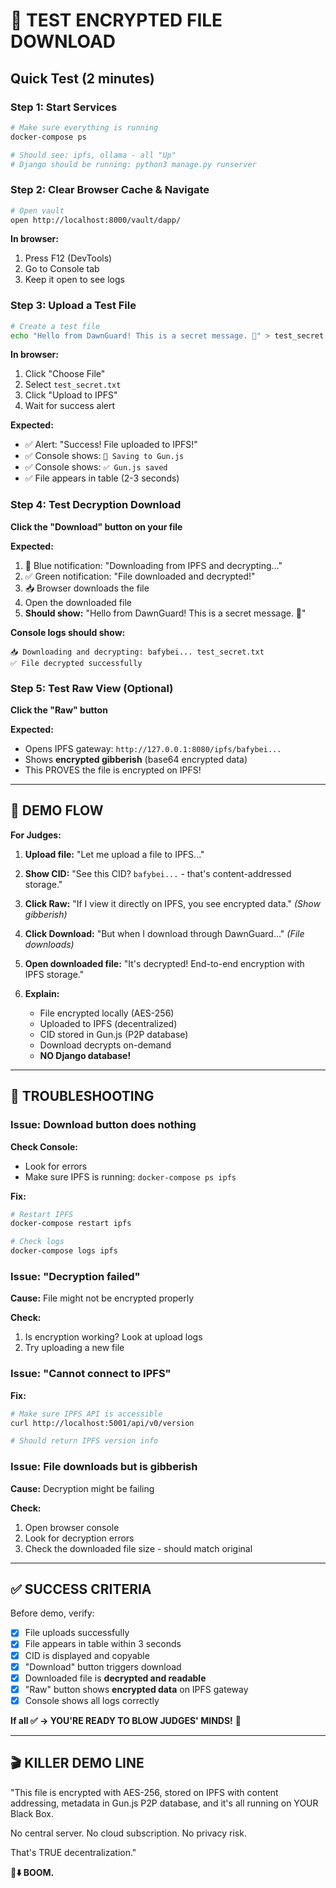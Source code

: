 # 🔐 TEST ENCRYPTED FILE DOWNLOAD

## Quick Test (2 minutes)

### Step 1: Start Services
```bash
# Make sure everything is running
docker-compose ps

# Should see: ipfs, ollama - all "Up"
# Django should be running: python3 manage.py runserver
```

### Step 2: Clear Browser Cache & Navigate
```bash
# Open vault
open http://localhost:8000/vault/dapp/
```

**In browser:**
1. Press F12 (DevTools)
2. Go to Console tab
3. Keep it open to see logs

### Step 3: Upload a Test File
```bash
# Create a test file
echo "Hello from DawnGuard! This is a secret message. 🔐" > test_secret.txt
```

**In browser:**
1. Click "Choose File"
2. Select `test_secret.txt`
3. Click "Upload to IPFS"
4. Wait for success alert

**Expected:**
- ✅ Alert: "Success! File uploaded to IPFS!"
- ✅ Console shows: `💾 Saving to Gun.js`
- ✅ Console shows: `✅ Gun.js saved`
- ✅ File appears in table (2-3 seconds)

### Step 4: Test Decryption Download
**Click the "Download" button on your file**

**Expected:**
1. 🔄 Blue notification: "Downloading from IPFS and decrypting..."
2. ✅ Green notification: "File downloaded and decrypted!"
3. 📥 Browser downloads the file
4. Open the downloaded file
5. **Should show:** "Hello from DawnGuard! This is a secret message. 🔐"

**Console logs should show:**
```
📥 Downloading and decrypting: bafybei... test_secret.txt
✅ File decrypted successfully
```

### Step 5: Test Raw View (Optional)
**Click the "Raw" button**

**Expected:**
- Opens IPFS gateway: `http://127.0.0.1:8080/ipfs/bafybei...`
- Shows **encrypted gibberish** (base64 encrypted data)
- This PROVES the file is encrypted on IPFS!

---

## 🎯 DEMO FLOW

**For Judges:**

1. **Upload file:**
   "Let me upload a file to IPFS..."

2. **Show CID:**
   "See this CID? `bafybei...` - that's content-addressed storage."

3. **Click Raw:**
   "If I view it directly on IPFS, you see encrypted data."
   *(Show gibberish)*

4. **Click Download:**
   "But when I download through DawnGuard..."
   *(File downloads)*

5. **Open downloaded file:**
   "It's decrypted! End-to-end encryption with IPFS storage."

6. **Explain:**
   - File encrypted locally (AES-256)
   - Uploaded to IPFS (decentralized)
   - CID stored in Gun.js (P2P database)
   - Download decrypts on-demand
   - **NO Django database!**

---

## 🐛 TROUBLESHOOTING

### Issue: Download button does nothing
**Check Console:**
- Look for errors
- Make sure IPFS is running: `docker-compose ps ipfs`

**Fix:**
```bash
# Restart IPFS
docker-compose restart ipfs

# Check logs
docker-compose logs ipfs
```

### Issue: "Decryption failed"
**Cause:** File might not be encrypted properly

**Check:**
1. Is encryption working? Look at upload logs
2. Try uploading a new file

### Issue: "Cannot connect to IPFS"
**Fix:**
```bash
# Make sure IPFS API is accessible
curl http://localhost:5001/api/v0/version

# Should return IPFS version info
```

### Issue: File downloads but is gibberish
**Cause:** Decryption might be failing

**Check:**
1. Open browser console
2. Look for decryption errors
3. Check the downloaded file size - should match original

---

## ✅ SUCCESS CRITERIA

Before demo, verify:

- [x] File uploads successfully
- [x] File appears in table within 3 seconds
- [x] CID is displayed and copyable
- [x] "Download" button triggers download
- [x] Downloaded file is **decrypted and readable**
- [x] "Raw" button shows **encrypted data** on IPFS gateway
- [x] Console shows all logs correctly

**If all ✅ → YOU'RE READY TO BLOW JUDGES' MINDS!** 🚀

---

## 🎬 KILLER DEMO LINE

"This file is encrypted with AES-256, stored on IPFS with content addressing,
metadata in Gun.js P2P database, and it's all running on YOUR Black Box.

No central server. No cloud subscription. No privacy risk.

That's TRUE decentralization."

**🎤⬇️ BOOM.**
